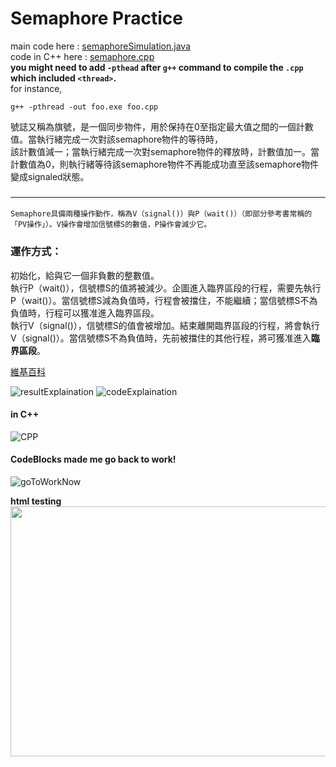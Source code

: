 # Semaphore Practice
main code here : [semaphoreSimulation.java](https://github.com/LaZoark/Operation_System/blob/main/semaphorePractice/src/semaphoreSimulation.java)  
code in C++ here : [semaphore.cpp](https://github.com/LaZoark/Operation_System/blob/main/semaphorePractice/semaphore.cpp)  
**you might need to add `-pthead` after `g++` command to compile the `.cpp` which included `<thread>`.**  
for instance,  
```
g++ -pthread -out foo.exe foo.cpp
```

號誌又稱為旗號，是一個同步物件，用於保持在0至指定最大值之間的一個計數值。當執行緒完成一次對該semaphore物件的等待時，  
該計數值減一；當執行緒完成一次對semaphore物件的釋放時，計數值加一。當計數值為0，則執行緒等待該semaphore物件不再能成功直至該semaphore物件變成signaled狀態。  
### <hr>
    Semaphore具備兩種操作動作，稱為V（signal()）與P（wait()）（即部分參考書常稱的「PV操作」）。V操作會增加信號標S的數值，P操作會減少它。

### 運作方式：
初始化，給與它一個非負數的整數值。  
執行P（wait()），信號標S的值將被減少。企圖進入臨界區段的行程，需要先執行P（wait()）。當信號標S減為負值時，行程會被擋住，不能繼續；當信號標S不為負值時，行程可以獲准進入臨界區段。  
執行V（signal()），信號標S的值會被增加。結束離開臨界區段的行程，將會執行V（signal()）。當信號標S不為負值時，先前被擋住的其他行程，將可獲准進入**臨界區段**。

[維基百科](https://zh.wikipedia.org/zh-tw/%E4%BF%A1%E5%8F%B7%E9%87%8F)  

![resultExplaination](https://user-images.githubusercontent.com/25290627/114026933-6e28e180-98a9-11eb-8241-f62aa0d5602d.png)
![codeExplaination](https://user-images.githubusercontent.com/25290627/114275028-8dfc0900-9a53-11eb-8786-e2cef7eedf71.png)  
#### in C++
![CPP](https://user-images.githubusercontent.com/25290627/114275032-8f2d3600-9a53-11eb-88e7-60182ed8e2ee.png)  

#### CodeBlocks made me go back to work!  
![goToWorkNow](https://user-images.githubusercontent.com/25290627/114275035-8fc5cc80-9a53-11eb-8dc5-be3ff83c313d.png)

  
**html testing**  
<img src="https://user-images.githubusercontent.com/25290627/114275035-8fc5cc80-9a53-11eb-8dc5-be3ff83c313d.png" data-canonical-src="https://user-images.githubusercontent.com/25290627/114275035-8fc5cc80-9a53-11eb-8dc5-be3ff83c313d.png" width="640" height="400" />
